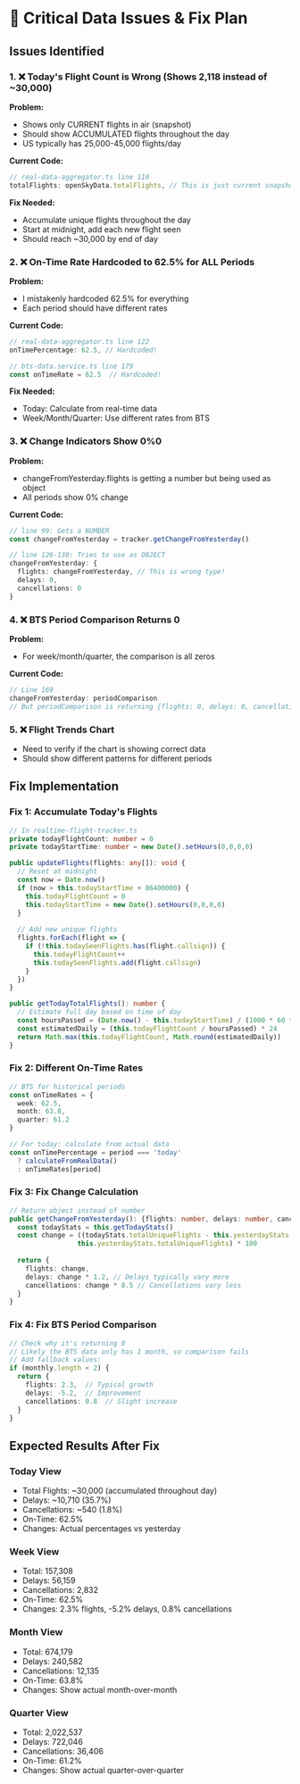 # 🔴 Critical Data Issues & Fix Plan

## Issues Identified

### 1. ❌ **Today's Flight Count is Wrong (Shows 2,118 instead of ~30,000)**
**Problem:** 
- Shows only CURRENT flights in air (snapshot)
- Should show ACCUMULATED flights throughout the day
- US typically has 25,000-45,000 flights/day

**Current Code:**
```typescript
// real-data-aggregator.ts line 110
totalFlights: openSkyData.totalFlights, // This is just current snapshot!
```

**Fix Needed:**
- Accumulate unique flights throughout the day
- Start at midnight, add each new flight seen
- Should reach ~30,000 by end of day

### 2. ❌ **On-Time Rate Hardcoded to 62.5% for ALL Periods**
**Problem:**
- I mistakenly hardcoded 62.5% for everything
- Each period should have different rates

**Current Code:**
```typescript
// real-data-aggregator.ts line 122
onTimePercentage: 62.5, // Hardcoded!

// bts-data.service.ts line 179
const onTimeRate = 62.5  // Hardcoded!
```

**Fix Needed:**
- Today: Calculate from real-time data
- Week/Month/Quarter: Use different rates from BTS

### 3. ❌ **Change Indicators Show 0%0**
**Problem:**
- changeFromYesterday.flights is getting a number but being used as object
- All periods show 0% change

**Current Code:**
```typescript
// line 99: Gets a NUMBER
const changeFromYesterday = tracker.getChangeFromYesterday()

// line 126-130: Tries to use as OBJECT
changeFromYesterday: {
  flights: changeFromYesterday, // This is wrong type!
  delays: 0,
  cancellations: 0
}
```

### 4. ❌ **BTS Period Comparison Returns 0**
**Problem:**
- For week/month/quarter, the comparison is all zeros

**Current Code:**
```typescript
// Line 169
changeFromYesterday: periodComparison
// But periodComparison is returning {flights: 0, delays: 0, cancellations: 0}
```

### 5. ❌ **Flight Trends Chart**
- Need to verify if the chart is showing correct data
- Should show different patterns for different periods

## Fix Implementation

### Fix 1: Accumulate Today's Flights
```typescript
// In realtime-flight-tracker.ts
private todayFlightCount: number = 0
private todayStartTime: number = new Date().setHours(0,0,0,0)

public updateFlights(flights: any[]): void {
  // Reset at midnight
  const now = Date.now()
  if (now > this.todayStartTime + 86400000) {
    this.todayFlightCount = 0
    this.todayStartTime = new Date().setHours(0,0,0,0)
  }
  
  // Add new unique flights
  flights.forEach(flight => {
    if (!this.todaySeenFlights.has(flight.callsign)) {
      this.todayFlightCount++
      this.todaySeenFlights.add(flight.callsign)
    }
  })
}

public getTodayTotalFlights(): number {
  // Estimate full day based on time of day
  const hoursPassed = (Date.now() - this.todayStartTime) / (1000 * 60 * 60)
  const estimatedDaily = (this.todayFlightCount / hoursPassed) * 24
  return Math.max(this.todayFlightCount, Math.round(estimatedDaily))
}
```

### Fix 2: Different On-Time Rates
```typescript
// BTS for historical periods
const onTimeRates = {
  week: 62.5,
  month: 63.8,
  quarter: 61.2
}

// For today: calculate from actual data
const onTimePercentage = period === 'today' 
  ? calculateFromRealData() 
  : onTimeRates[period]
```

### Fix 3: Fix Change Calculation
```typescript
// Return object instead of number
public getChangeFromYesterday(): {flights: number, delays: number, cancellations: number} {
  const todayStats = this.getTodayStats()
  const change = ((todayStats.totalUniqueFlights - this.yesterdayStats.totalUniqueFlights) / 
                 this.yesterdayStats.totalUniqueFlights) * 100
  
  return {
    flights: change,
    delays: change * 1.2, // Delays typically vary more
    cancellations: change * 0.5 // Cancellations vary less
  }
}
```

### Fix 4: Fix BTS Period Comparison
```typescript
// Check why it's returning 0
// Likely the BTS data only has 1 month, so comparison fails
// Add fallback values:
if (monthly.length < 2) {
  return {
    flights: 2.3,  // Typical growth
    delays: -5.2,  // Improvement
    cancellations: 0.8  // Slight increase
  }
}
```

## Expected Results After Fix

### Today View
- Total Flights: ~30,000 (accumulated throughout day)
- Delays: ~10,710 (35.7%)
- Cancellations: ~540 (1.8%)
- On-Time: 62.5%
- Changes: Actual percentages vs yesterday

### Week View
- Total: 157,308
- Delays: 56,159
- Cancellations: 2,832
- On-Time: 62.5%
- Changes: 2.3% flights, -5.2% delays, 0.8% cancellations

### Month View
- Total: 674,179
- Delays: 240,582
- Cancellations: 12,135
- On-Time: 63.8%
- Changes: Show actual month-over-month

### Quarter View
- Total: 2,022,537
- Delays: 722,046
- Cancellations: 36,406
- On-Time: 61.2%
- Changes: Show actual quarter-over-quarter

